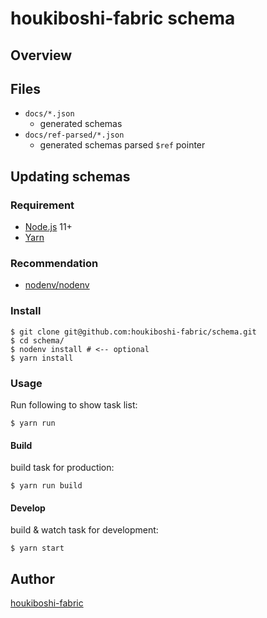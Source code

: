 houkiboshi-fabric schema
====

## Overview

## Files

* `docs/*.json`
  * generated schemas
* `docs/ref-parsed/*.json`
  * generated schemas parsed `$ref` pointer

## Updating schemas

### Requirement

- [Node.js](https://nodejs.org/) 11+
- [Yarn](https://yarnpkg.com/)

### Recommendation

* [nodenv/nodenv](https://github.com/nodenv/nodenv)

### Install

``` console
$ git clone git@github.com:houkiboshi-fabric/schema.git
$ cd schema/
$ nodenv install # <-- optional
$ yarn install
```

### Usage

Run following to show task list:

``` console
$ yarn run
```

#### Build

build task for production:

``` console
$ yarn run build
```

#### Develop

build & watch task for development:

``` console
$ yarn start
```


## Author

[houkiboshi-fabric](https://github.com/houkiboshi-fabric)
